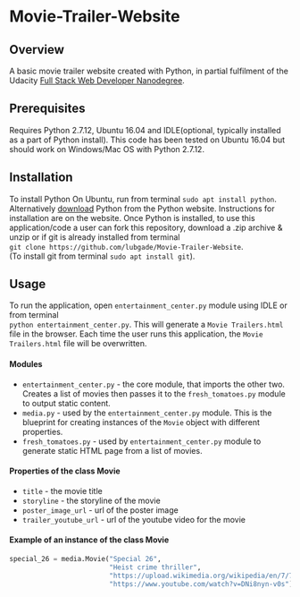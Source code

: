 # Movie-Trailer-Website


## Overview

A basic movie trailer website created with Python, in partial fulfilment of the Udacity [Full Stack Web Developer Nanodegree](https://www.udacity.com/course/full-stack-web-developer-nanodegree--nd004).

## Prerequisites

Requires Python 2.7.12, Ubuntu 16.04 and IDLE(optional, typically installed as a part of Python install).
This code has been tested on Ubuntu 16.04 but should work on Windows/Mac OS with Python 2.7.12.

## Installation

To install Python On Ubuntu, run from terminal `sudo apt install python`. Alternatively [download](https://www.python.org/downloads/) Python from the Python website. Instructions for installation are on the website.
Once Python is installed, to use this application/code a user can fork this repository, download a .zip archive & unzip or if git is already installed from terminal   
`git clone https://github.com/lubgade/Movie-Trailer-Website`.  
(To install git from terminal `sudo apt install git`). 

## Usage

To run the application, open `entertainment_center.py` module using IDLE or from terminal    
`python entertainment_center.py`. This will generate a `Movie Trailers.html` file in the browser. Each time the user runs this application, the `Movie Trailers.html` file will be overwritten.

#### Modules

* `entertainment_center.py` - the core module, that imports the other two. Creates a list of movies then passes it to the `fresh_tomatoes.py` module to output static content. 
* `media.py` - used by the `entertainment_center.py` module. This is the blueprint for creating instances of the `Movie` object with different properties.
* `fresh_tomatoes.py` - used by `entertainment_center.py` module to generate static HTML page from a list of movies.

#### Properties of the class Movie

* `title` - the movie title
* `storyline` - the storyline of the movie
* `poster_image_url` - url of the poster image
* `trailer_youtube_url` - url of the youtube video for the movie

#### Example of an instance of the class Movie

```python
special_26 = media.Movie("Special 26",
                         "Heist crime thriller",
                         "https://upload.wikimedia.org/wikipedia/en/7/7c/Special_26_poster.jpg",
                         "https://www.youtube.com/watch?v=DNi8nyn-v0s")
```                         
                         





